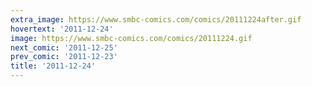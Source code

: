 ```yaml
---
extra_image: https://www.smbc-comics.com/comics/20111224after.gif
hovertext: '2011-12-24'
image: https://www.smbc-comics.com/comics/20111224.gif
next_comic: '2011-12-25'
prev_comic: '2011-12-23'
title: '2011-12-24'
---
```


